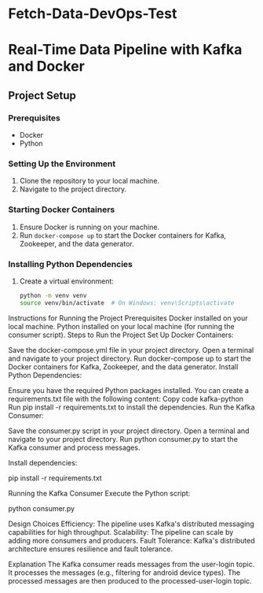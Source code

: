 # Fetch-Data-DevOps-Test

# Real-Time Data Pipeline with Kafka and Docker

## Project Setup

### Prerequisites
- Docker
- Python

### Setting Up the Environment
1. Clone the repository to your local machine.
2. Navigate to the project directory.

### Starting Docker Containers
1. Ensure Docker is running on your machine.
2. Run `docker-compose up` to start the Docker containers for Kafka, Zookeeper, and the data generator.

### Installing Python Dependencies
1. Create a virtual environment:
   ```sh
   python -m venv venv
   source venv/bin/activate  # On Windows: venv\Scripts\activate


Instructions for Running the Project
Prerequisites
Docker installed on your local machine.
Python installed on your local machine (for running the consumer script).
Steps to Run the Project
Set Up Docker Containers:

Save the docker-compose.yml file in your project directory.
Open a terminal and navigate to your project directory.
Run docker-compose up to start the Docker containers for Kafka, Zookeeper, and the data generator.
Install Python Dependencies:

Ensure you have the required Python packages installed. You can create a requirements.txt file with the following content:
Copy code
kafka-python
Run pip install -r requirements.txt to install the dependencies.
Run the Kafka Consumer:

Save the consumer.py script in your project directory.
Open a terminal and navigate to your project directory.
Run python consumer.py to start the Kafka consumer and process messages.

Install dependencies:

pip install -r requirements.txt

Running the Kafka Consumer
Execute the Python script:

python consumer.py


Design Choices
Efficiency: The pipeline uses Kafka's distributed messaging capabilities for high throughput.
Scalability: The pipeline can scale by adding more consumers and producers.
Fault Tolerance: Kafka's distributed architecture ensures resilience and fault tolerance.

Explanation
The Kafka consumer reads messages from the user-login topic.
It processes the messages (e.g., filtering for android device types).
The processed messages are then produced to the processed-user-login topic.